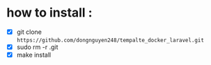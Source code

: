 # how to install :
- [x] git clone `https://github.com/dongnguyen248/tempalte_docker_laravel.git`
- [x] sudo rm -r .git
- [x] make install